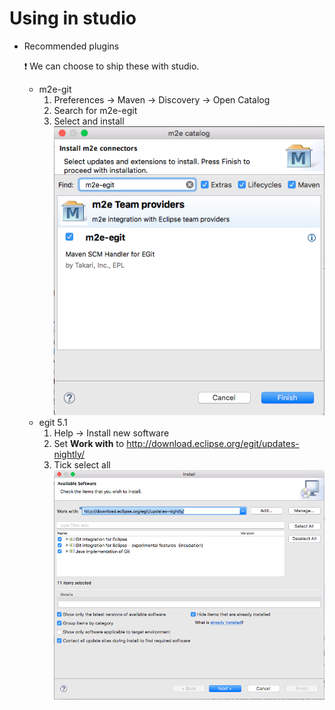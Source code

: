 # Using in studio


* Recommended plugins

    :heavy_exclamation_mark: We can choose to ship these with studio.
 
    * m2e-git
        1. Preferences -> Maven -> Discovery -> Open Catalog
        2. Search for m2e-egit
        3. Select and install 
        ![m2e-egit](m2e-egit.png)
    * egit 5.1
        1. Help -> Install new software
        2. Set **Work with** to http://download.eclipse.org/egit/updates-nightly/
        3. Tick select all
        ![](egit.png)